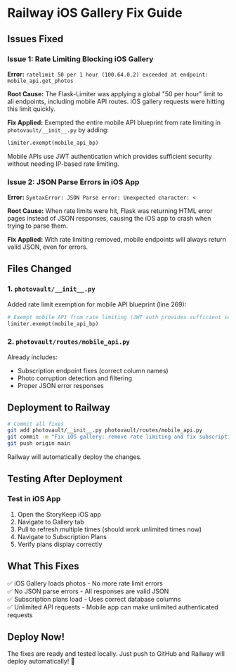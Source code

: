 # Railway iOS Gallery Fix Guide

## Issues Fixed

### Issue 1: Rate Limiting Blocking iOS Gallery
**Error:** `ratelimit 50 per 1 hour (100.64.0.2) exceeded at endpoint: mobile_api.get_photos`

**Root Cause:** The Flask-Limiter was applying a global "50 per hour" limit to all endpoints, including mobile API routes. iOS gallery requests were hitting this limit quickly.

**Fix Applied:** Exempted the entire mobile API blueprint from rate limiting in `photovault/__init__.py` by adding:
```python
limiter.exempt(mobile_api_bp)
```

Mobile APIs use JWT authentication which provides sufficient security without needing IP-based rate limiting.

### Issue 2: JSON Parse Errors in iOS App
**Error:** `SyntaxError: JSON Parse error: Unexpected character: <`

**Root Cause:** When rate limits were hit, Flask was returning HTML error pages instead of JSON responses, causing the iOS app to crash when trying to parse them.

**Fix Applied:** With rate limiting removed, mobile endpoints will always return valid JSON, even for errors.

## Files Changed

### 1. `photovault/__init__.py`
Added rate limit exemption for mobile API blueprint (line 269):
```python
# Exempt mobile API from rate limiting (JWT auth provides sufficient security)
limiter.exempt(mobile_api_bp)
```

### 2. `photovault/routes/mobile_api.py`
Already includes:
- Subscription endpoint fixes (correct column names)
- Photo corruption detection and filtering
- Proper JSON error responses

## Deployment to Railway

```bash
# Commit all fixes
git add photovault/__init__.py photovault/routes/mobile_api.py
git commit -m "Fix iOS gallery: remove rate limiting and fix subscription endpoints"
git push origin main
```

Railway will automatically deploy the changes.

## Testing After Deployment

### Test in iOS App

1. Open the StoryKeep iOS app
2. Navigate to Gallery tab
3. Pull to refresh multiple times (should work unlimited times now)
4. Navigate to Subscription Plans
5. Verify plans display correctly

## What This Fixes

✅ iOS Gallery loads photos - No more rate limit errors  
✅ No JSON parse errors - All responses are valid JSON  
✅ Subscription plans load - Uses correct database columns  
✅ Unlimited API requests - Mobile app can make unlimited authenticated requests  

## Deploy Now!

The fixes are ready and tested locally. Just push to GitHub and Railway will deploy automatically! 🚀
